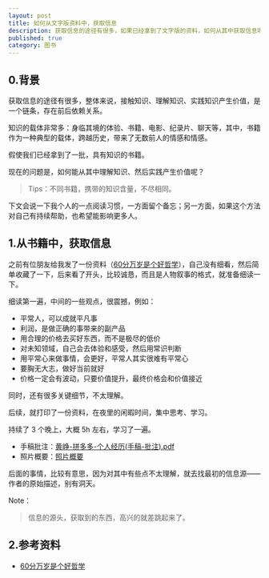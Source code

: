 ```yaml
---
layout: post
title: 如何从文字版资料中，获取信息
description: 获取信息的途径有很多，如果已经拿到了文字版的资料，如何从其中获取信息呢，如何让有用的知识发挥出有用的价值？
published: true
category: 图书
---
```



## 0.背景

获取信息的途径有很多，整体来说，接触知识、理解知识、实践知识产生价值，是一个链条，存在前后依赖关系。

知识的载体非常多：身临其境的体验、书籍、电影、纪录片、聊天等，其中，书籍作为一种典型的载体，跨越历史，带来了无数前人的情感和情感。

假使我们已经拿到了一批，具有知识的书籍。

现在的问题是，如何能从其中理解知识、然后实践产生价值呢？

> Tips：不同书籍，携带的知识含量，不尽相同。

下文会说一下我个人的一点阅读习惯，一方面留个备忘；另一方面，如果这个方法对自己有持续帮助，也希望能影响更多人。

## 1.从书籍中，获取信息

之前有位朋友给我发了一份资料（[60分万岁是个好哲学](/2019-03-09-tech-history-huangzheng-60-is-good/)），自己没有细看，然后简单收藏了一下，后来看了开头，比较诚恳，而且是人物叙事的格式，就准备细读一下。

细读第一遍，中间的一些观点，很震撼，例如：

* 平常人，可以成就平凡事
* 利润，是做正确的事带来的副产品
* 用合理的价格去买好东西，而不是极尽的低价
* 对未知领域，自己会去体验和感受，然后用常识判断
* 用平常心来做事情，会更好，平常人其实很难有平常心
* 要胸无大志，做好当前就好
* 价格一定会有波动，只要价值提升，最终价格会和价值接近

同时，还有很多关键细节，不太理解。

后续，就打印了一份资料，在夜里的闲暇时间，集中思考、学习。

持续了 3 个晚上，大概 5h 左右，学习了一遍。

* 手稿批注：[黄峥-拼多多-个人经历(手稿-批注).pdf](/download/book-series/黄峥-拼多多-个人经历(手稿-批注).pdf)
* 照片概要：[照片概要](/images/book-series/WechatIMG790.jpeg)

后面的事情，比较有意思，因为对其中有些点不太理解，就去找最初的信息源——作者的原始描述，别有洞天。

Note：

> 信息的源头，获取到的东西，高兴的就差跳起来了。

## 2.参考资料

* [60分万岁是个好哲学](/2019-03-09-tech-history-huangzheng-60-is-good/)
